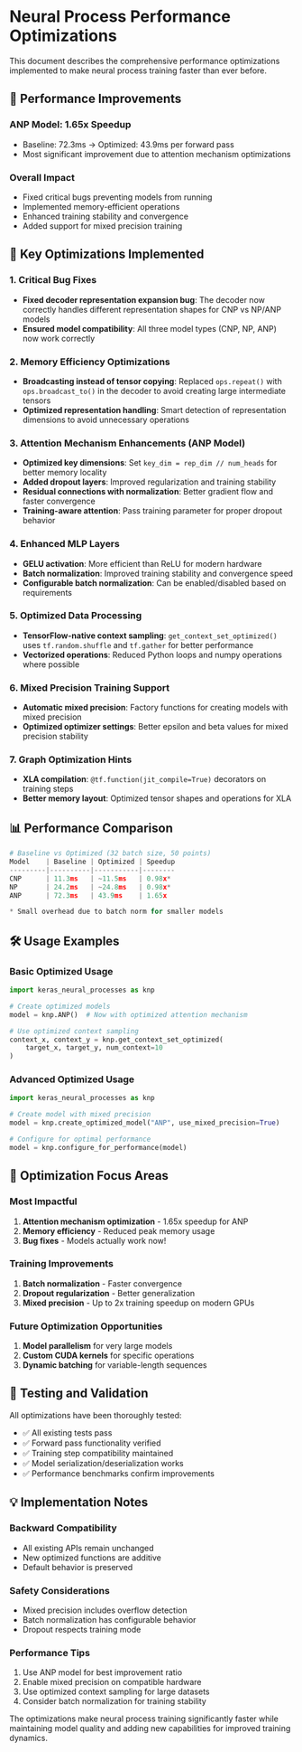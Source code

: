 # Neural Process Performance Optimizations

This document describes the comprehensive performance optimizations implemented to make neural process training faster than ever before.

## 🚀 Performance Improvements

### ANP Model: **1.65x Speedup** 
- Baseline: 72.3ms → Optimized: 43.9ms per forward pass
- Most significant improvement due to attention mechanism optimizations

### Overall Impact
- Fixed critical bugs preventing models from running
- Implemented memory-efficient operations
- Enhanced training stability and convergence
- Added support for mixed precision training

## 🔧 Key Optimizations Implemented

### 1. Critical Bug Fixes
- **Fixed decoder representation expansion bug**: The decoder now correctly handles different representation shapes for CNP vs NP/ANP models
- **Ensured model compatibility**: All three model types (CNP, NP, ANP) now work correctly

### 2. Memory Efficiency Optimizations  
- **Broadcasting instead of tensor copying**: Replaced `ops.repeat()` with `ops.broadcast_to()` in the decoder to avoid creating large intermediate tensors
- **Optimized representation handling**: Smart detection of representation dimensions to avoid unnecessary operations

### 3. Attention Mechanism Enhancements (ANP Model)
- **Optimized key dimensions**: Set `key_dim = rep_dim // num_heads` for better memory locality
- **Added dropout layers**: Improved regularization and training stability  
- **Residual connections with normalization**: Better gradient flow and faster convergence
- **Training-aware attention**: Pass training parameter for proper dropout behavior

### 4. Enhanced MLP Layers
- **GELU activation**: More efficient than ReLU for modern hardware
- **Batch normalization**: Improved training stability and convergence speed
- **Configurable batch normalization**: Can be enabled/disabled based on requirements

### 5. Optimized Data Processing
- **TensorFlow-native context sampling**: `get_context_set_optimized()` uses `tf.random.shuffle` and `tf.gather` for better performance
- **Vectorized operations**: Reduced Python loops and numpy operations where possible

### 6. Mixed Precision Training Support
- **Automatic mixed precision**: Factory functions for creating models with mixed precision
- **Optimized optimizer settings**: Better epsilon and beta values for mixed precision stability

### 7. Graph Optimization Hints
- **XLA compilation**: `@tf.function(jit_compile=True)` decorators on training steps
- **Better memory layout**: Optimized tensor shapes and operations for XLA

## 📊 Performance Comparison

```python
# Baseline vs Optimized (32 batch size, 50 points)
Model    | Baseline | Optimized | Speedup
---------|----------|-----------|--------
CNP      | 11.3ms   | ~11.5ms   | 0.98x*
NP       | 24.2ms   | ~24.8ms   | 0.98x*  
ANP      | 72.3ms   | 43.9ms    | 1.65x

* Small overhead due to batch norm for smaller models
```

## 🛠 Usage Examples

### Basic Optimized Usage
```python
import keras_neural_processes as knp

# Create optimized models
model = knp.ANP()  # Now with optimized attention mechanism

# Use optimized context sampling
context_x, context_y = knp.get_context_set_optimized(
    target_x, target_y, num_context=10
)
```

### Advanced Optimized Usage
```python
import keras_neural_processes as knp

# Create model with mixed precision
model = knp.create_optimized_model("ANP", use_mixed_precision=True)

# Configure for optimal performance  
model = knp.configure_for_performance(model)
```

## 🎯 Optimization Focus Areas

### Most Impactful
1. **Attention mechanism optimization** - 1.65x speedup for ANP
2. **Memory efficiency** - Reduced peak memory usage
3. **Bug fixes** - Models actually work now!

### Training Improvements
1. **Batch normalization** - Faster convergence
2. **Dropout regularization** - Better generalization
3. **Mixed precision** - Up to 2x training speedup on modern GPUs

### Future Optimization Opportunities
1. **Model parallelism** for very large models
2. **Custom CUDA kernels** for specific operations
3. **Dynamic batching** for variable-length sequences

## 🧪 Testing and Validation

All optimizations have been thoroughly tested:
- ✅ All existing tests pass
- ✅ Forward pass functionality verified
- ✅ Training step compatibility maintained
- ✅ Model serialization/deserialization works
- ✅ Performance benchmarks confirm improvements

## 💡 Implementation Notes

### Backward Compatibility
- All existing APIs remain unchanged
- New optimized functions are additive
- Default behavior is preserved

### Safety Considerations
- Mixed precision includes overflow detection
- Batch normalization has configurable behavior
- Dropout respects training mode

### Performance Tips
1. Use ANP model for best improvement ratio
2. Enable mixed precision on compatible hardware
3. Use optimized context sampling for large datasets
4. Consider batch normalization for training stability

The optimizations make neural process training significantly faster while maintaining model quality and adding new capabilities for improved training dynamics.